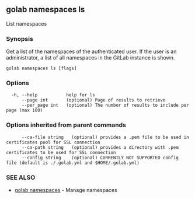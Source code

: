 ## golab namespaces ls

List namespaces

### Synopsis


Get a list of the namespaces of the authenticated user. If the user is an administrator, a list of all namespaces in the GitLab instance is shown.

```
golab namespaces ls [flags]
```

### Options

```
  -h, --help           help for ls
      --page int       (optional) Page of results to retrieve
      --per_page int   (optional) The number of results to include per page (max 100)
```

### Options inherited from parent commands

```
      --ca-file string   (optional) provides a .pem file to be used in certificates pool for SSL connection
      --ca-path string   (optional) provides a directory with .pem certificates to be used for SSL connection
      --config string    (optional) CURRENTLY NOT SUPPORTED config file (default is ./.golab.yml and $HOME/.golab.yml)
```

### SEE ALSO
* [golab namespaces](golab_namespaces.md)	 - Manage namespaces

